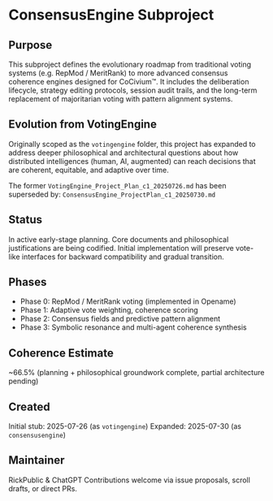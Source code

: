 # ConsensusEngine Subproject

## Purpose
This subproject defines the evolutionary roadmap from traditional voting systems (e.g. RepMod / MeritRank) to more advanced consensus coherence engines designed for CoCivium™. It includes the deliberation lifecycle, strategy editing protocols, session audit trails, and the long-term replacement of majoritarian voting with pattern alignment systems.

## Evolution from VotingEngine
Originally scoped as the `votingengine` folder, this project has expanded to address deeper philosophical and architectural questions about how distributed intelligences (human, AI, augmented) can reach decisions that are coherent, equitable, and adaptive over time.

The former `VotingEngine_Project_Plan_c1_20250726.md` has been superseded by:
`ConsensusEngine_ProjectPlan_c1_20250730.md`

## Status
In active early-stage planning. Core documents and philosophical justifications are being codified. Initial implementation will preserve vote-like interfaces for backward compatibility and gradual transition.

## Phases
- Phase 0: RepMod / MeritRank voting (implemented in Opename)
- Phase 1: Adaptive vote weighting, coherence scoring
- Phase 2: Consensus fields and predictive pattern alignment
- Phase 3: Symbolic resonance and multi-agent coherence synthesis

## Coherence Estimate
~66.5% (planning + philosophical groundwork complete, partial architecture pending)

## Created
Initial stub: 2025-07-26 (as `votingengine`)
Expanded: 2025-07-30 (as `consensusengine`)

## Maintainer
RickPublic & ChatGPT
Contributions welcome via issue proposals, scroll drafts, or direct PRs.

